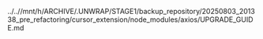 ../..//mnt/h/ARCHIVE/.UNWRAP/STAGE1/backup_repository/20250803_201338_pre_refactoring/cursor_extension/node_modules/axios/UPGRADE_GUIDE.md
